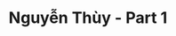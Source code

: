 ---
layout: album
resource: instagram
title: "Nguyễn Thùy - Part 1"
description: "Instagram album of Nguyễn Thùy, part 1.</br> Username: luc.thuyy"
active: gallery
album-title: "Nguyễn Thùy"
images:
  - image_path: luc.thuyy/1/20230107_171730_323787121_949666899774098_8075472196912751321_n.jpg
  - image_path: luc.thuyy/1/20230112_204723_324875820_5830792066968771_516504240648587524_n.jpg
  - image_path: luc.thuyy/1/20230117_215813_325686293_500198042024607_6483037824790863636_n.jpg
  - image_path: luc.thuyy/1/20250131_133349_475788062_18394901830103589_4357652439175854071_n.jpg
  - image_path: luc.thuyy/1/20250131_152008_475874827_18394908775103589_5642561833316678215_n.jpg
---